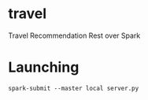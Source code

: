 # travel
Travel Recommendation Rest over Spark

# Launching
    spark-submit --master local server.py
